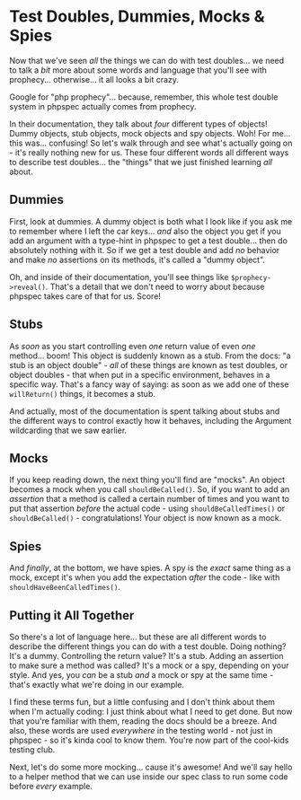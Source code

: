 # Test Doubles, Dummies, Mocks & Spies

Now that we've seen *all* the things we can do with test doubles... we need to
talk a *bit* more about some words and language that you'll see with prophecy...
otherwise... it all looks a bit crazy.

Google for "php prophecy"... because, remember, this whole test double system in
phpspec actually comes from prophecy.

In their documentation, they talk about *four* different types of objects! Dummy
objects, stub objects, mock objects and spy objects. Woh! For me... this was...
confusing! So let's walk through and see what's actually going on - it's really
nothing new for us. These four different words all different ways to describe test
doubles... the "things" that we just finished learning *all* about.

## Dummies

First, look at dummies. A dummy object is both what I look like if you ask me to
remember where I left the car keys... *and* also the object you get if you add an
argument with a type-hint in phpspec to get a test double... then do absolutely
nothing with it. So if we get a test double and add *no* behavior and make *no*
assertions on its methods, it's called a "dummy object".

Oh, and inside of their documentation, you'll see things like `$prophecy->reveal()`.
That's a detail that we don't need to worry about because phpspec takes care of
that for us. Score!

## Stubs

As *soon* as you start controlling even *one* return value of even *one* method...
boom! This object is suddenly known as a stub. From the docs: "a stub is an object
double" - *all* of these things are known as test doubles, or object doubles - that
when put in a specific environment, behaves in a specific way. That's a fancy way
of saying: as soon as we add one of these `willReturn()` things, it becomes
a stub.

And actually, most of the documentation is spent talking about stubs and the different
ways to control exactly how it behaves, including the Argument wildcarding that we
saw earlier.

## Mocks

If you keep reading down, the next thing you'll find are "mocks". An object becomes
a mock when you call `shouldBeCalled()`. So, if you want to add an *assertion* that
a method is called a certain number of times and you want to put that assertion *before*
the actual code - using `shouldBeCalledTimes()` or `shouldBeCalled()` - congratulations!
Your object is now known as a mock.

## Spies

And *finally*, at the bottom, we have spies. A spy is the *exact* same thing as a
mock, except it's when you add the expectation *after* the code - like with
`shouldHaveBeenCalledTimes()`.

## Putting it All Together

So there's a lot of language here... but these are all different words to describe
the different things you can do with a test double. Doing nothing? It's a dummy.
Controlling the return value? It's a stub. Adding an assertion to make sure a method
was called? It's a mock or a spy, depending on your style. And yes, you *can* be
a stub *and* a mock or spy at the same time - that's exactly what we're doing in
our example.

I find these terms fun, but a little confusing and I don't think about them when
I'm actually coding: I just think about what I need to get done. But now that you're
familiar with them, reading the docs should be a breeze. And also, these words are
used *everywhere* in the testing world - not just in phpspec - so it's kinda cool
to know them. You're now part of the cool-kids testing club.

Next, let's do some more mocking... cause it's awesome! And we'll say hello to a
helper method that we can use inside our spec class to run some code before *every*
example.
